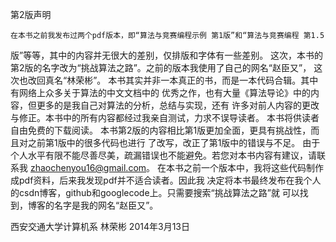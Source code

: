 第2版声明

	在本书之前我发布过两个pdf版本，即“算法与竞赛编程示例 第1版”和“算法与竞赛编程 第1.5
版”等等，其中的内容并无很大的差别，仅排版和字体有一些差别。
	这次，本书的第2版的名字改为“挑战算法之路”。之前的版本我使用了自己的网名“赵臣又”，
这次也改回真名“林荣彬”。
	本书其实并非一本真正的书，而是一本代码合辑。其中有网络上众多关于算法的中文文档中的
优秀之作，也有大量《算法导论》中的内容，但更多的是我自己对算法的分析，总结与实现，还有
许多对前人内容的更改与修正。本书中的所有内容都经过我亲自测试，力求不误导读者。
	本书将供读者自由免费的下载阅读。
	本书第2版的内容相比第1版更加全面，更具有挑战性，而且对之前第1版中的很多代码也进行
了改写，改正了第1版中的错误与不足。
	由于个人水平有限不能尽善尽美，疏漏错误也不能避免。若您对本书内容有建议，请联系我
zhaochenyou16@gmail.com。
	在本书之前一个版本中，我将这些代码制作成pdf资料，后来我发现pdf并不适合读者。因此我
决定将本书最终发布在我个人的csdn博客，github和googlecode上。只需要搜索“挑战算法之路”就
可以找到，博客的名字是我的网名“赵臣又”。

西安交通大学计算机系
林荣彬
2014年3月13日
